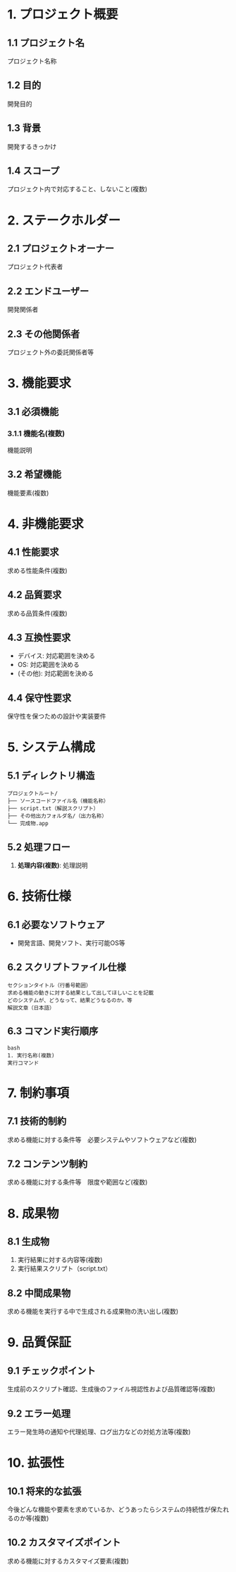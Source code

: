 
# 1. プロジェクト概要

## 1.1 プロジェクト名
プロジェクト名称

## 1.2 目的
開発目的

## 1.3 背景
開発するきっかけ

## 1.4 スコープ
プロジェクト内で対応すること、しないこと(複数)

# 2. ステークホルダー

## 2.1 プロジェクトオーナー
プロジェクト代表者

## 2.2 エンドユーザー
開発関係者

## 2.3 その他関係者
プロジェクト外の委託関係者等

# 3. 機能要求

## 3.1 必須機能

### 3.1.1 機能名(複数)
機能説明

## 3.2 希望機能
機能要素(複数)

# 4. 非機能要求

## 4.1 性能要求
求める性能条件(複数)

## 4.2 品質要求
求める品質条件(複数)

## 4.3 互換性要求
- デバイス: 対応範囲を決める
- OS: 対応範囲を決める
- (その他): 対応範囲を決める

## 4.4 保守性要求
保守性を保つための設計や実装要件

# 5. システム構成

## 5.1 ディレクトリ構造
```
プロジェクトルート/
├── ソースコードファイル名（機能名称）
├── script.txt（解説スクリプト）
├── その他出力フォルダ名/（出力名称）
└── 完成物.app
```

## 5.2 処理フロー
1. **処理内容(複数)**: 処理説明

# 6. 技術仕様

## 6.1 必要なソフトウェア
- 開発言語、開発ソフト、実行可能OS等

## 6.2 スクリプトファイル仕様
```
セクションタイトル（行番号範囲）
求める機能の動きに対する結果として出してほしいことを記載
どのシステムが、どうなって、結果どうなるのか。等
解説文章（日本語）
```

## 6.3 コマンド実行順序
```
bash
1. 実行名称(複数)
実行コマンド
```

# 7. 制約事項

## 7.1 技術的制約
求める機能に対する条件等　必要システムやソフトウェアなど(複数)

## 7.2 コンテンツ制約
求める機能に対する条件等　限度や範囲など(複数)

# 8. 成果物

## 8.1 生成物
1. 実行結果に対する内容等(複数)
2. 実行結果スクリプト（script.txt）

## 8.2 中間成果物
求める機能を実行する中で生成される成果物の洗い出し(複数)

# 9. 品質保証

## 9.1 チェックポイント
生成前のスクリプト確認、生成後のファイル視認性および品質確認等(複数)

## 9.2 エラー処理
エラー発生時の通知や代理処理、ログ出力などの対処方法等(複数)

# 10. 拡張性

## 10.1 将来的な拡張
今後どんな機能や要素を求めているか、どうあったらシステムの持続性が保たれるのか等(複数)

## 10.2 カスタマイズポイント
求める機能に対するカスタマイズ要素(複数)
